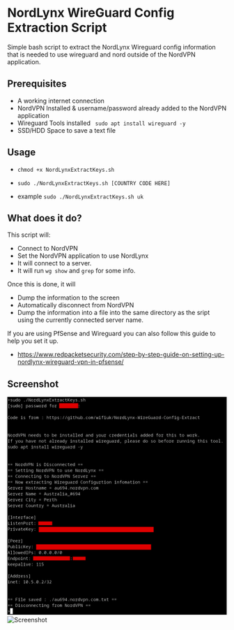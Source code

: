 # NordLynx WireGuard Config Extraction Script
Simple bash script to extract the NordLynx Wireguard config information that is needed to use wireguard and nord outside of the NordVPN application.

## Prerequisites
* A working internet connection
* NordVPN Installed & username/password already added to the NordVPN application
* Wireguard Tools installed ` sudo apt install wireguard -y`
* SSD/HDD Space to save a text file

## Usage

* ` chmod +x NordLynxExtractKeys.sh `

* ` sudo ./NordLynxExtractKeys.sh [COUNTRY CODE HERE] `

* example ` sudo ./NordLynxExtractKeys.sh uk `

## What does it do?

This script will:
* Connect to NordVPN
* Set the NordVPN application to use NordLynx
* It will connect to a server.
* It will run `wg show` and `grep` for some info.

Once this is done, it will
* Dump the information to the screen
* Automatically disconnect from NordVPN
* Dump the information into a file into the same directory as the sript using the currently connected server name.

If you are using PfSense and Wireguard you can also follow this guide to help you set it up.


* https://www.redpacketsecurity.com/step-by-step-guide-on-setting-up-nordlynx-wireguard-vpn-in-pfsense/

## Screenshot

![Screenshot](ScreenshotNordVPN.png)
![Screenshot](ScreenshotNordVPN.png-existing_connection.png)

